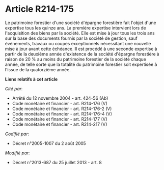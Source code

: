 # Article R214-175

Le patrimoine forestier d'une société d'épargne forestière fait l'objet d'une expertise tous les quinze ans. La première
expertise intervient lors de l'acquisition des biens par la société. Elle est mise à jour tous les trois ans sur la base des
documents fournis par la société de gestion, sauf événements, travaux ou coupes exceptionnels nécessitant une nouvelle mise à
jour avant cette échéance. Il est procédé à une seconde expertise à partir de la deuxième année d'existence de la société
d'épargne forestière à raison de 20 % au moins du patrimoine forestier de la société chaque année, de telle sorte que la
totalité du patrimoine forestier soit expertisée à l'issue de la quatorzième année.

**Liens relatifs à cet article**

_Cité par_:

  - Arrêté du 12 novembre 2004 - art. 424-56 (Ab)
  - Code monétaire et financier - art. R214-176 (V)
  - Code monétaire et financier - art. R214-176-2 (V)
  - Code monétaire et financier - art. R214-176-4 (V)
  - Code monétaire et financier - art. R214-177 (V)
  - Code monétaire et financier - art. R214-217 (V)

_Codifié par_:

  - Décret n°2005-1007 du 2 août 2005

_Modifié par_:

  - Décret n°2013-687 du 25 juillet 2013 - art. 8
